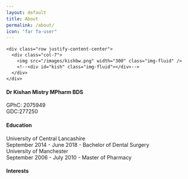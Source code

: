 ```yaml
---
layout: default
title: About
permalink: /about/
icon: "far fa-user"
---
```




<div class="row align-items-center">

  <div class="col-md-5 text-center animated fadeIn">

    <div class="row justify-content-center">
      <div class="col-7">
        <img src="/images/kishbw.png" width="300" class="img-fluid" />
        <!--<div id="kish" class="img-fluid"></div>-->
      </div>
    </div>
  </div>
  <div class="col-md-7 pt-4">

  <h4> Dr Kishan Mistry MPharm BDS
  </h4>
<p class="font-weight-light text-muted">GPhC: 2075949
<br>
GDC:277250</p>
  <h4> Education
  </h4>

<div class="card mb-3">
  <div class="card-body">
    <div class="card-title">
      University of Central Lancashire
    </div>
    <div class="card-text">
    September 2014 - June 2018 - Bachelor of Dental Surgery
    </div>
  </div>
</div>
<div class="card  mb-3">
  <div class="card-body">
    <div class="card-title">
      University of Manchester
    </div>
    <div class="card-text">
    September 2006 - July 2010 - Master of Pharmacy
    </div>
  </div>
</div>

  <h4> Interests
  </h4>

  </div>

</div>

